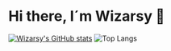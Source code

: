 # Hi there, I´m Wizarsy 👋

[![Wizarsy's GitHub stats](https://github-readme-stats.vercel.app/api?username=wizarsy)](https://github.com/anuraghazra/github-readme-stats)
![Top Langs](https://github-readme-stats.vercel.app/api/top-langs/?username=wizarsy&layout=compact)
<!--
**Wizarsy/wizarsy** is a ✨ _special_ ✨ repository because its `README.md` (this file) appears on your GitHub profile.

Here are some ideas to get you started:

- 🔭 I’m currently working on ...
- 🌱 I’m currently learning ...
- 👯 I’m looking to collaborate on ...
- 🤔 I’m looking for help with ...
- 💬 Ask me about ...
- 📫 How to reach me: ...
- 😄 Pronouns: ...
- ⚡ Fun fact: ...
-->
